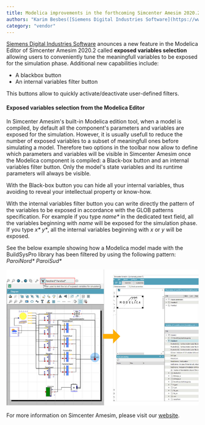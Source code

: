 ```yaml
---
title: Modelica improvements in the forthcoming Simcenter Amesim 2020.2
authors: "Karim Besbes([Siemens Digital Industries Software](https://www.sw.siemens.com/ ))"
category: "vendor"
---
```



[Siemens Digital Industries Software](https://www.sw.siemens.com/ ) anounces a new feature in the Modelica Editor of Simcenter Amesim 2020.2 called **exposed variables selection** allowing users to conveniently tune the meaningfull variables to be exposed for the simulation phase.
Additional new capabilities include:
* A blackbox button
* An internal variables filter button

This buttons allow to quickly activate/deactivate user-defined filters. 

#### Exposed variables selection from the Modelica Editor
In Simcenter Amesim's built-in Modelica edition tool, when a model is compiled, by default all the component's parameters and variables are exposed for the simulation. However, it is usually usefull to reduce the number of exposed variables to a subset of meaningfull ones before simulating a model. Therefore two options in the toolbar now allow to define which parameters and variables will be visible in Simcenter Amesim once the Modelica component is compiled: a Black-box button and an internal variables filter button. Only the model's state variables and its runtime parameters will always be visible.

With the Black-box button you can hide all your internal variables, thus avoiding to reveal your intellectual property or know-how.

With the internal variables filter button you can write directly the pattern of the variables to be exposed in accordance with the GLOB patterns specification. For example if you type <i>name*</i> in the dedicated text field, all the variables beginning with <i>name</i> will be exposed for the simulation phase. If you type <i>x* y*</i>, all the internal variables beginning with <i>x</i> or <i>y</i> will be exposed.

See the below example showing how a Modelica model made with the BuildSysPro library has been filtered by using the following pattern: <i>ParoiNord*</i> <i>ParoiSud*</i>

![Example of exposed variables selection](Simcenter_Amesim_Modelica_Editor_20202_example.png 'Example of exposed variables selection')

For more information on Simcenter Amesim, please visit our [website](https://www.plm.automation.siemens.com/global/en/products/simcenter/simcenter-amesim.html).
